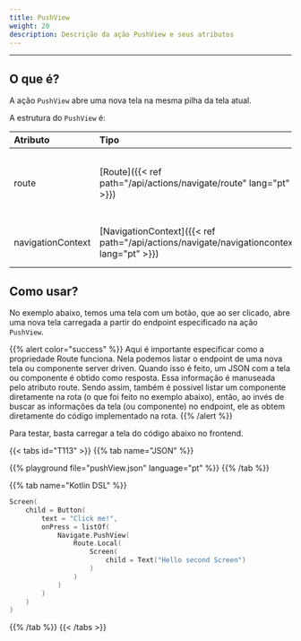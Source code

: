 ```yaml
---
title: PushView
weight: 20
description: Descrição da ação PushView e seus atributos
---
```


---

## O que é? <a id="definicao"></a>

A ação ``PushView`` abre uma nova tela na mesma pilha da tela atual.

A estrutura do ``PushView`` é:

| **Atributo** | **Tipo**                                       | Obrigatório | **Definição**      |
| :----------- | :--------------------------------------------- | :---------: | :----------------- |
| route        | ​[Route]({{< ref path="/api/actions/navigate/route" lang="pt" >}})​ |      ✓      | Rota de navegação (endpoint que retorna a nova tela). |
| navigationContext | ​[NavigationContext]({{< ref path="/api/actions/navigate/navigationcontext" lang="pt" >}})​ | | Contexto a ser salvo na tela destino. |

## Como usar?

No exemplo abaixo, temos uma tela com um botão, que ao ser clicado, abre uma nova tela carregada a partir do endpoint especificado na ação `PushView`.

{{% alert color="success" %}}
  Aqui é importante especificar como a propriedade Route funciona. Nela podemos listar o endpoint de uma nova tela ou componente server driven. Quando isso é feito, um JSON com a tela ou componente é obtido como resposta. Essa informação é manuseada pelo atributo route. Sendo assim, também é possivel listar um componente diretamente na rota (o que foi feito no exemplo abaixo), então, ao invés de buscar as informações da tela (ou componente) no endpoint, ele as obtem diretamente do código implementado na rota.
{{% /alert %}}

Para testar, basta carregar a tela do código abaixo no frontend.

{{< tabs id="T113" >}}
{{% tab name="JSON" %}}

<!-- json-playground:pushView.json
{
  "_beagleComponent_" : "beagle:screenComponent",
  "child" : {
    "_beagleComponent_" : "beagle:button",
    "text" : "Click me!",
    "onPress" : [ {
      "_beagleAction_" : "beagle:pushView",
      "route" : {
        "screen" : {
          "_beagleComponent_" : "beagle:screenComponent",
          "child" : {
            "_beagleComponent_" : "beagle:text",
            "text" : "Hello second Screen"
          }
        }
      }
    } ]
  }
}
-->

{{% playground file="pushView.json" language="pt" %}}
{{% /tab %}}

{{% tab name="Kotlin DSL" %}}

```kotlin
Screen(
    child = Button(
        text = "Click me!",
        onPress = listOf(
            Navigate.PushView(
                Route.Local(
                    Screen(
                        child = Text("Hello second Screen")
                    )
                )
            )
        )
    )
)
```

{{% /tab %}}
{{< /tabs >}}
